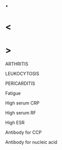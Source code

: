 # .

# <

# >

ARTHRITIS

LEUKOCYTOSIS

PERICARDITIS

Fatigue

High serum CRP

High serum RF

High ESR

Antibody for CCP

Antibody for nucleic acid
